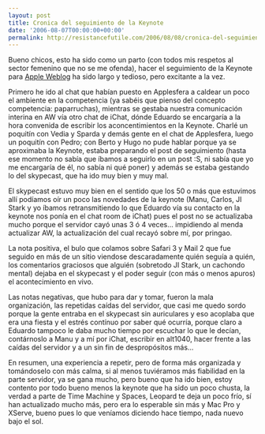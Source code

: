 ```yaml
---
layout: post
title: Cronica del seguimiento de la Keynote
date: '2006-08-07T00:00:00+00:00'
permalink: http://resistancefutile.com/2006/08/08/cronica-del-seguimiento-de-la-keynote/
---
```

<a href="http://es.appleweblog.com/2006/08/07/cobertura-wwdc-2006/"><img style="float:right; margin:0 0 10px 10px;cursor:pointer; cursor:hand;" src="http://photos1.blogger.com/blogger/6639/1972/320/65.png" border="0" alt="" /></a>Bueno chicos, esto ha sido como un parto (con todos mis respetos al sector femenino que no se me ofenda), hacer el seguimiento de la Keynote para <a href="http://es.appleweblog.com">Apple Weblog</a> ha sido largo y tedioso, pero excitante a la vez.

Primero he ido al chat que habían puesto en Applesfera a caldear un poco el ambiente en la competencia (ya sabéis que pienso del concepto competencia: paparruchas), mientras se gestaba nuestra comunicación interina en AW vía otro chat de iChat, dónde Eduardo se encargaría a la hora convenida de escribir los aconcentimientos en la Keynote. Charlé un poquitín con Vedia y Sparda y demás gente en el chat de Applesfera, luego un poquitín con Pedro; con Berto y Hugo no pude hablar porque ya se aproximaba la Keynote, estaba preparando el post de seguimiento (hasta ese momento no sabía que íbamos a seguirlo en un post :S, ni sabía que yo me encargaría de él, no sabía ni qué poner) y además se estaba gestando lo del skypecast, que ha ido muy bien y muy mal.

El skypecast estuvo muy bien en el sentido que los 50 o más que estuvimos allí podíamos oír un poco las novedades de la keynote (Manu, Carlos, JI Stark y yo íbamos retransmitiendo lo que Eduardo vía su contacto en la keynote nos ponía en el chat room de iChat) pues el post no se actualizaba mucho porque el servidor cayó unas 3 ó 4 veces... impidiendo al menda actualizar AW, la actualización del cual recayó sobre mí, por pringao.

La nota positiva, el bulo que colamos sobre Safari 3 y Mail 2 que fue seguido en más de un sitio viendose descaradamente quién seguía a quién, los comentarios graciosos que alguién (sobretodo JI Stark, un cachondo mental) dejaba en el skypecast y el poder seguir (con más o menos apuros) el acontecimiento en vivo. 

Las notas negativas, que hubo para dar y tomar, fueron la mala organización, las repetidas caídas del servidor, que casi me quedo sordo porque la gente entraba en el skypecast sin auriculares y eso acoplaba que era una fiesta y el estrés contínuo por saber qué ocurría, porque claro a Eduardo tampoco le daba mucho tiempo por escuchar lo que le decían, contárnoslo a Manu y a mí por iChat, escribir en alt1040, hacer frente a las caídas del servidor y a un sin fin de despropósitos más...

En resumen, una experiencia a repetir, pero de forma más organizada y tomándoselo con más calma, si al menos tuviéramos más fiabilidad en la parte servidor, ya se gana mucho, pero bueno que ha ido bien, estoy contento por todo bueno menos la keynote que ha sido un poco chusta, la verdad a parte de Time Machine y Spaces, Leopard te deja un poco frío, sí han actualizado mucho más, pero era lo esperable sin más y Mac Pro y XServe, bueno pues lo que veníamos diciendo hace tiempo, nada nuevo bajo el sol.
